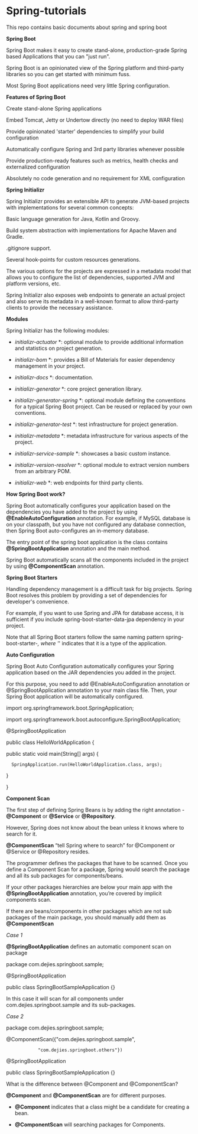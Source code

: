 # Spring-tutorials
This repo contains basic documents about spring and spring boot

**Spring Boot** 

Spring Boot makes it easy to create stand-alone, production-grade Spring based Applications that you can "just run". 

Spring Boot is an opinionated view of the Spring platform and third-party libraries so you can get started with minimum fuss.  

Most Spring Boot applications need very little Spring configuration. 

 

**Features of Spring Boot**

Create stand-alone Spring applications 

Embed Tomcat, Jetty or Undertow directly (no need to deploy WAR files) 

Provide opinionated 'starter' dependencies to simplify your build configuration 

Automatically configure Spring and 3rd party libraries whenever possible 

Provide production-ready features such as metrics, health checks and externalized configuration 

Absolutely no code generation and no requirement for XML configuration 

**Spring Initializr**

Spring Initializr provides an extensible API to generate JVM-based projects with implementations for several common concepts: 

Basic language generation for Java, Kotlin and Groovy. 

Build system abstraction with implementations for Apache Maven and Gradle. 

.gitignore support. 

Several hook-points for custom resources generations. 

The various options for the projects are expressed in a metadata model that allows you to configure the list of dependencies, supported JVM and platform versions, etc. 

Spring Initializr also exposes web endpoints to generate an actual project and also serve its metadata in a well-known format to allow third-party clients to provide the necessary assistance. 



**Modules**

Spring Initializr has the following modules: 

* *initializr-actuator* *: optional module to provide additional information and statistics on project generation. 

* *initializr-bom* *: provides a Bill of Materials for easier dependency management in your project. 

* *initializr-docs* *: documentation. 

* *initializr-generator* *: core project generation library. 

* *initializr-generator-spring* *: optional module defining the conventions for a typical Spring Boot project. Can be reused or replaced by your own conventions. 

* *initializr-generator-test* *: test infrastructure for project generation. 

* *initializr-metadata* *: metadata infrastructure for various aspects of the project. 

* *initializr-service-sample* *: showcases a basic custom instance. 

* *initializr-version-resolver* *: optional module to extract version numbers from an arbitrary POM. 

* *initializr-web* *: web endpoints for third party clients. 

 

**How Spring Boot work?**

Spring Boot automatically configures your application based on the dependencies you have added to the project by using **@EnableAutoConfiguration** annotation. For example, if MySQL database is on your classpath, but you have not configured any database connection, then Spring Boot auto-configures an in-memory database. 

The entry point of the spring boot application is the class contains **@SpringBootApplication** annotation and the main method. 

Spring Boot automatically scans all the components included in the project by using **@ComponentScan** annotation. 

 

**Spring Boot Starters**

Handling dependency management is a difficult task for big projects. Spring Boot resolves this problem by providing a set of dependencies for developer's convenience. 

For example, if you want to use Spring and JPA for database access, it is sufficient if you include spring-boot-starter-data-jpa dependency in your project. 

Note that all Spring Boot starters follow the same naming pattern spring-boot-starter-*, where '*' indicates that it is a type of the application. 

 

 

 

**Auto Configuration**

Spring Boot Auto Configuration automatically configures your Spring application based on the JAR dependencies you added in the project. 

For this purpose, you need to add @EnableAutoConfiguration annotation or @SpringBootApplication annotation to your main class file. Then, your Spring Boot application will be automatically configured. 

 

import org.springframework.boot.SpringApplication; 

import org.springframework.boot.autoconfigure.SpringBootApplication; 

  

@SpringBootApplication 

public class HelloWorldApplication { 

   public static void main(String[] args) { 

      SpringApplication.run(HelloWorldApplication.class, args); 

   } 

} 

 

**Component Scan** 

The first step of defining Spring Beans is by adding the right annotation - **@Component** or **@Service** or **@Repository**. 

However, Spring does not know about the bean unless it knows where to search for it. 

**@ComponentScan** “tell Spring where to search” for @Component or @Service or @Repository resides. 

The programmer defines the packages that have to be scanned. Once you define a Component Scan for a package, Spring would search the package and all its sub packages for components/beans. 

 

If your other packages hierarchies are below your main app with the **@SpringBootApplication** annotation, you’re covered by implicit components scan. 

If there are beans/components in other packages which are not sub packages of the main package, you should manually add them as **@ComponentScan**

 

 

 *Case 1* 

**@SpringBootApplication** defines an automatic component scan on package  

package com.dejies.springboot.sample; 

@SpringBootApplication 

public class SpringBootSampleApplication {} 

In this case it will scan for all components under com.dejies.springboot.sample and its sub-packages. 

*Case 2*

package com.dejies.springboot.sample; 

@ComponentScan({"com.dejies.springboot.sample", 

                "com.dejies.springboot.others"}) 
@SpringBootApplication 

public class SpringBootSampleApplication {} 

What is the difference between @Component and @ComponentScan? 

**@Component** and **@ComponentScan** are for different purposes. 

* **@Component** indicates that a class might be a candidate for creating a bean. 

* **@ComponentScan** will searching packages for Components.  
